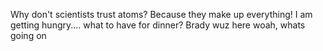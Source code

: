 Why don't scientists trust atoms?
Because they make up everything! 
I am getting hungry.... what to have for dinner?
Brady wuz here
woah, whats going on

